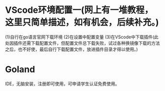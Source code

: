 # VScode环境配置一(网上有一堆教程，这里只简单描述，如有机会，后续补充。)

(1)自行在go语言官网下载环境
(2)在设置中配置变量
(3)在VScode中下载插件(此处因插件还需下载配置文件，但配置文件总下载失败，试过各种换镜像下载的方法之后，也不好使，最后自行下载配置文件，放进插件目录才得以使用。)

# Goland
   IDE，无脑安装，注册即可使用，可申请学生认证免费使用。
